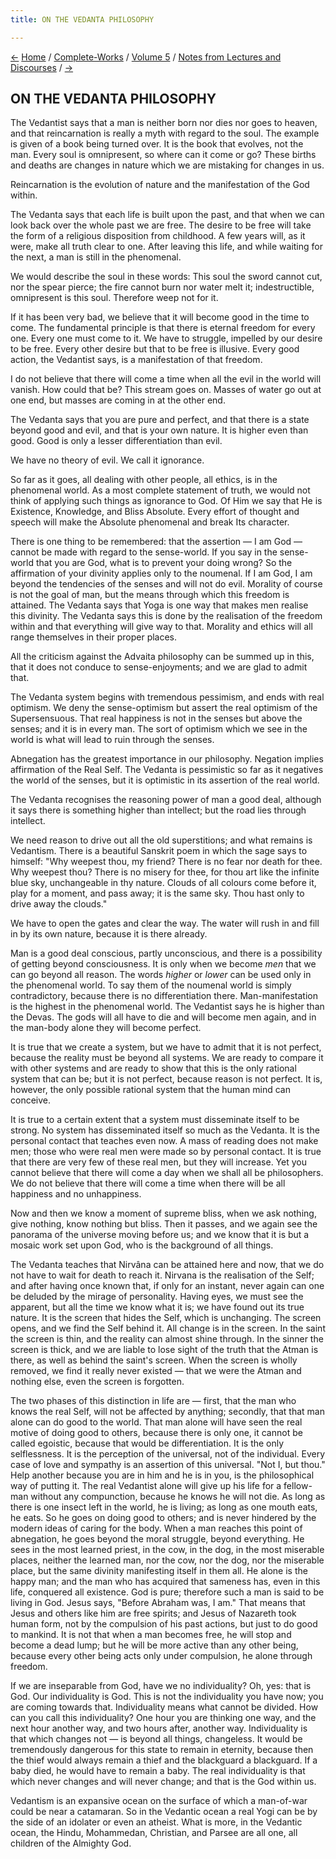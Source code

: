 ```yaml
---
title: ON THE VEDANTA PHILOSOPHY

---
```

<div>

[←](buddhism_and_vedanta.htm) [Home](../../../index.htm) /
[Complete-Works](../../complete_works.htm) / [Volume
5](../volume_5_contents.htm) / [Notes from Lectures and
Discourses](notes_from_lectures_and_discourses_contents.htm)
/ [→](law_and_freedom.htm)

  

## ON THE VEDANTA PHILOSOPHY

The Vedantist says that a man is neither born nor dies nor goes to
heaven, and that reincarnation is really a myth with regard to the soul.
The example is given of a book being turned over. It is the book that
evolves, not the man. Every soul is omnipresent, so where can it come or
go? These births and deaths are changes in nature which we are mistaking
for changes in us.

Reincarnation is the evolution of nature and the manifestation of the
God within.

The Vedanta says that each life is built upon the past, and that when we
can look back over the whole past we are free. The desire to be free
will take the form of a religious disposition from childhood. A few
years will, as it were, make all truth clear to one. After leaving this
life, and while waiting for the next, a man is still in the phenomenal.

We would describe the soul in these words: This soul the sword cannot
cut, nor the spear pierce; the fire cannot burn nor water melt it;
indestructible, omnipresent is this soul. Therefore weep not for it.

If it has been very bad, we believe that it will become good in the time
to come. The fundamental principle is that there is eternal freedom for
every one. Every one must come to it. We have to struggle, impelled by
our desire to be free. Every other desire but that to be free is
illusive. Every good action, the Vedantist says, is a manifestation of
that freedom.

I do not believe that there will come a time when all the evil in the
world will vanish. How could that be? This stream goes on. Masses of
water go out at one end, but masses are coming in at the other end.

The Vedanta says that you are pure and perfect, and that there is a
state beyond good and evil, and that is your own nature. It is higher
even than good. Good is only a lesser differentiation than evil.

We have no theory of evil. We call it ignorance.

So far as it goes, all dealing with other people, all ethics, is in the
phenomenal world. As a most complete statement of truth, we would not
think of applying such things as ignorance to God. Of Him we say that He
is Existence, Knowledge, and Bliss Absolute. Every effort of thought and
speech will make the Absolute phenomenal and break Its character.

There is one thing to be remembered: that the assertion — I am God —
cannot be made with regard to the sense-world. If you say in the
sense-world that you are God, what is to prevent your doing wrong? So
the affirmation of your divinity applies only to the noumenal. If I am
God, I am beyond the tendencies of the senses and will not do evil.
Morality of course is not the goal of man, but the means through which
this freedom is attained. The Vedanta says that Yoga is one way that
makes men realise this divinity. The Vedanta says this is done by the
realisation of the freedom within and that everything will give way to
that. Morality and ethics will all range themselves in their proper
places.

All the criticism against the Advaita philosophy can be summed up in
this, that it does not conduce to sense-enjoyments; and we are glad to
admit that.

The Vedanta system begins with tremendous pessimism, and ends with real
optimism. We deny the sense-optimism but assert the real optimism of the
Supersensuous. That real happiness is not in the senses but above the
senses; and it is in every man. The sort of optimism which we see in the
world is what will lead to ruin through the senses.

Abnegation has the greatest importance in our philosophy. Negation
implies affirmation of the Real Self. The Vedanta is pessimistic so far
as it negatives the world of the senses, but it is optimistic in its
assertion of the real world.

The Vedanta recognises the reasoning power of man a good deal, although
it says there is something higher than intellect; but the road lies
through intellect.

We need reason to drive out all the old superstitions; and what remains
is Vedantism. There is a beautiful Sanskrit poem in which the sage says
to himself: "Why weepest thou, my friend? There is no fear nor death for
thee. Why weepest thou? There is no misery for thee, for thou art like
the infinite blue sky, unchangeable in thy nature. Clouds of all colours
come before it, play for a moment, and pass away; it is the same sky.
Thou hast only to drive away the clouds."

We have to open the gates and clear the way. The water will rush in and
fill in by its own nature, because it is there already.

Man is a good deal conscious, partly unconscious, and there is a
possibility of getting beyond consciousness. It is only when we become
*men* that we can go beyond all reason. The words *higher* or *lower*
can be used only in the phenomenal world. To say them of the noumenal
world is simply contradictory, because there is no differentiation
there. Man-manifestation is the highest in the phenomenal world. The
Vedantist says he is higher than the Devas. The gods will all have to
die and will become men again, and in the man-body alone they will
become perfect.

It is true that we create a system, but we have to admit that it is not
perfect, because the reality must be beyond all systems. We are ready to
compare it with other systems and are ready to show that this is the
only rational system that can be; but it is not perfect, because reason
is not perfect. It is, however, the only possible rational system that
the human mind can conceive.

It is true to a certain extent that a system must disseminate itself to
be strong. No system has disseminated itself so much as the Vedanta. It
is the personal contact that teaches even now. A mass of reading does
not make men; those who were real men were made so by personal contact.
It is true that there are very few of these real men, but they will
increase. Yet you cannot believe that there will come a day when we
shall all be philosophers. We do not believe that there will come a time
when there will be all happiness and no unhappiness.

Now and then we know a moment of supreme bliss, when we ask nothing,
give nothing, know nothing but bliss. Then it passes, and we again see
the panorama of the universe moving before us; and we know that it is
but a mosaic work set upon God, who is the background of all things.

The Vedanta teaches that Nirvâna can be attained here and now, that we
do not have to wait for death to reach it. Nirvana is the realisation of
the Self; and after having once known that, if only for an instant,
never again can one be deluded by the mirage of personality. Having
eyes, we must see the apparent, but all the time we know what it is; we
have found out its true nature. It is the screen that hides the Self,
which is unchanging. The screen opens, and we find the Self behind it.
All change is in the screen. In the saint the screen is thin, and the
reality can almost shine through. In the sinner the screen is thick, and
we are liable to lose sight of the truth  that the Atman is there, as
well as behind the saint's screen. When the screen is wholly removed, we
find it really never existed — that we were the Atman and nothing else,
even the screen is forgotten.

The two phases of this distinction in life are — first, that the man who
knows the real Self, will not be affected by anything; secondly, that
that man alone can do good to the world. That man alone will have seen
the real motive of doing good to others, because there is only one, it
cannot be called egoistic, because that would be differentiation. It is
the only selflessness. It is the perception of the universal, not of the
individual. Every case of love and sympathy is an assertion of this
universal. "Not I, but thou." Help another because you are in him and he
is in you, is the philosophical way of putting it. The real Vedantist
alone will give up his life for a fellow-man without any compunction,
because he knows he will not die. As long as there is one insect left in
the world, he is living; as long as one mouth eats, he eats. So he goes
on doing good to others; and is never hindered by the modern ideas of
caring for the body. When a man reaches this point of abnegation, he
goes beyond the moral struggle, beyond everything. He sees in the most
learned priest, in the cow, in the dog, in the most miserable places,
neither the learned man, nor the cow, nor the dog, nor the miserable
place, but the same divinity manifesting itself in them all. He alone is
the happy man; and the man who has acquired that sameness has, even in
this life, conquered all existence. God is pure; therefore such a man is
said to be living in God. Jesus says, "Before Abraham was, I am." That
means that Jesus and others like him are free spirits; and Jesus of
Nazareth took human form, not by the compulsion of his past actions, but
just to do good to mankind. It is not that when a man becomes free, he
will stop and become a dead lump; but he will be more active than any
other being, because every other being acts only under compulsion, he
alone through freedom.

If we are inseparable from God, have we no individuality? Oh, yes: that
is God. Our individuality is God. This is not the individuality you have
now; you are coming towards that. Individuality means what cannot be
divided. How can you call this individuality? One hour you are thinking
one way, and the next hour another way, and two hours after, another
way. Individuality is that which changes not — is beyond all things,
changeless. It would be tremendously dangerous for this state to remain
in eternity, because then the thief would always remain a thief and the
blackguard a blackguard. If a baby died, he would have to remain a baby.
The real individuality is that which never changes and will never
change; and that is the God within us.

Vedantism is an expansive ocean on the surface of which a man-of-war
could be near a catamaran. So in the Vedantic ocean a real Yogi can be
by the side of an idolater or even an atheist. What is more, in the
Vedantic ocean, the Hindu, Mohammedan, Christian, and Parsee are all
one, all children of the Almighty God.

</div>
